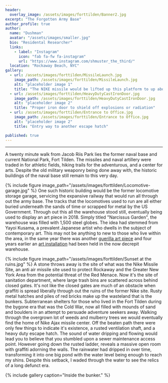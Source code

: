 ```yaml
---
header:
  overlay_image: /assets/images/forttilden/Banner2.jpg
excerpt: "The Forgotten Army Base"
author_profile: true
author:
  name: "Dushman"
  avatar: "/assets/images/smaller.jpg"
  bio: "Residental Researcher"
  links:
    - label: "Instagram"
      icon: "fab fa-fw fa-instagram"
      url: "https://www.instagram.com/shmuster_the_third/"
  location: "Rockaway Beach, NYC"
gallery:
  - url: /assets/images/forttilden/MissileLaunch.jpg
    image_path: /assets/images/forttilden/MissileLaunch.jpg
    alt: "placeholder image 1"
    title: "The NIKE missile would be lifted up this platform to up above for launch" 
  - url: /assets/images/forttilden/HeavyDutyCastIronDoor.jpg
    image_path: /assets/images/forttilden/HeavyDutyCastIronDoor.jpg
    alt: "placeholder image 2"
    title: "Proper iron door to shield off explosions or radiation" 
  - url: /assets/images/forttilden/Entrance to Office.jpg
    image_path: /assets/images/forttilden/Entrance to Office.jpg
    alt: "placeholder image 2"
    title: "Entry way to another escape hatch" 

published: true
---
```




















---
  A twenty minute walk from Jacob Riis Park lies the former naval base and current National Park, Fort Tilden. The missiles and naval artillery were traded in for athletic fields, hiking trails for the adventurous, and a center for arts. Despite the old military weaponry being done away with, the historic buildings of the naval base still remain to this very day.
  
{% include figure image_path="/assets/images/forttilden/Locomotive-garage.jpg" %}
One such historic building would be the former locomotive storage garage, servicing the expansive railway that would run all through out the army base. The tracks that the locomotives used to run are all either buried underneath the sands of time or scrapped for metal by the US Government. Through out this all the warehouse stood still, eventually being used to display an art piece in 2018. Simply titled "Narcissus Garden", the warehouse was filled with 1,500 steel globes. The idea had stemmed from Yayoi Kusama, a prevalent Japanese artist who dwells in the subject of contemporary art. This may not be anything to new to those who live within the area, in the same year there was another [guerilla art piece](https://untappedcities.com/2018/10/11/1500-gold-balls-turn-up-in-guerrilla-art-installation-at-abandoned-fort-tilden-in-queens/) and four years earlier an [art installation](https://ny.curbed.com/2014/7/31/10066414/fort-tilden-beach-reopens-to-a-changing-neighborhood) had been held in the now decrepit warehouse.


{% include figure image_path="/assets/images/forttilden/Sunset at the ruins.jpg" %}
A stone throws away is the site of what was the Nike Missile Site, an anti air missile site used to protect Rockaway and the Greater New York Area from the potential threat of the Red Menace. Now it's the site of sanitation department, where large trash bins are scattered across behind closed gates. It's not like the closed gates are much of an obstacle when graffiti is spread liberally through out the ruins of the former Nike site. Rusty metal hatches and piles of red bricks make up the wasteland that is the bunkers. Subterranean shelters for those who lived in the Fort Tilden during the bygone era that was the Cold War, now all filled with mounds of sand and boulders in an attempt to persuade adventure seekers away. Walking through the overgrown lot of weeds and mulberry trees we would eventually find the home of Nike Ajax missile center. Off the beaten path there were only few things to indicate it's existence, a rusted ventilation shaft, and a heavy duty escape hatch. The sound of water dripping and flowing would lead you to believe that you stumbled upon a sewer maintenance access point. However going down the rusted ladder, reveals a massive open room with graffiti adorning the walls. The rainwater had dripped in over time, transforming it into one big pond with the water level being enough to reach my shins. Despite this setback, I waded through the water to see the relics of a long defunct era. 

{% include gallery caption="Inside the bunker." %}




